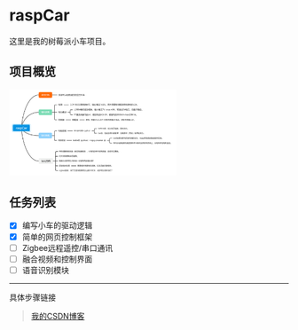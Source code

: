 # raspCar

这里是我的树莓派小车项目。

## 项目概览

<img src="./assets/images/project.png" width="60%">

## 任务列表

- [x] 编写小车的驱动逻辑
- [x] 简单的网页控制框架
- [ ] Zigbee远程遥控/串口通讯
- [ ] 融合视频和控制界面
- [ ] 语音识别模块
***
具体步骤链接
> [我的CSDN博客](https://blog.csdn.net/xuxl97)


